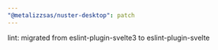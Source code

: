 ```yaml
---
"@metalizzsas/nuster-desktop": patch
---
```


lint: migrated from eslint-plugin-svelte3 to eslint-plugin-svelte
